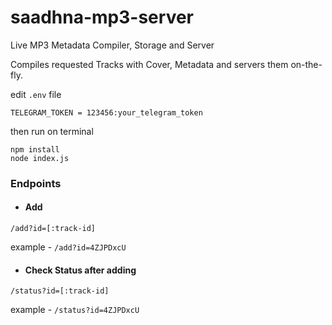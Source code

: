 # saadhna-mp3-server
Live MP3 Metadata Compiler, Storage and Server

Compiles requested Tracks with Cover, Metadata and servers them on-the-fly.

edit `.env` file
```
TELEGRAM_TOKEN = 123456:your_telegram_token
```
then run on terminal
```
npm install
node index.js
```

### Endpoints
- #### Add
```
/add?id=[:track-id]
```
example - `/add?id=4ZJPDxcU`

- #### Check Status after adding
```
/status?id=[:track-id]
```
example - `/status?id=4ZJPDxcU`
